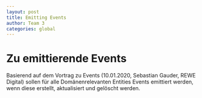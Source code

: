 ```yaml
---
layout: post
title: Emitting Events
author: Team 3
categories: global
---
```


# Zu emittierende Events

Basierend auf dem Vortrag zu Events (10.01.2020, Sebastian Gauder, REWE Digital) sollen für alle Domänenrelevanten Entities Events emittiert werden, wenn diese erstellt, aktualisiert und gelöscht werden.
